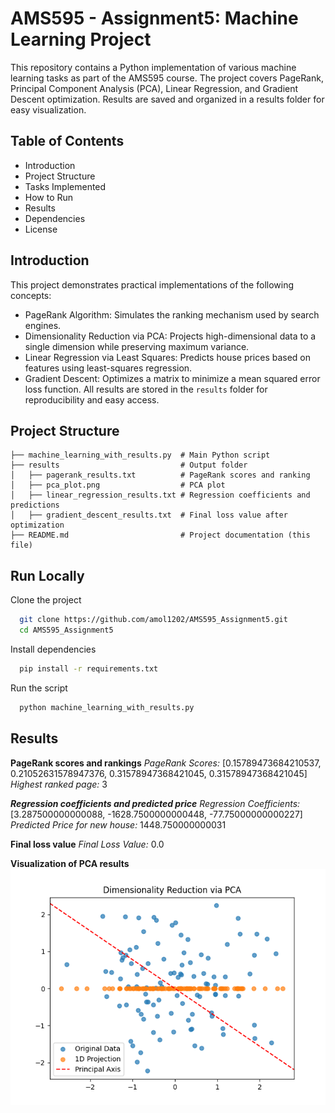 
# AMS595 - Assignment5: Machine Learning Project

This repository contains a Python implementation of various machine learning tasks as part of the AMS595 course. The project covers PageRank, Principal Component Analysis (PCA), Linear Regression, and Gradient Descent optimization. Results are saved and organized in a results folder for easy visualization.


## Table of Contents

- Introduction
- Project Structure
- Tasks Implemented
- How to Run
- Results
- Dependencies
- License
## Introduction

This project demonstrates practical implementations of the following concepts:

- PageRank Algorithm: Simulates the ranking mechanism used by search engines.
- Dimensionality Reduction via PCA: Projects high-dimensional data to a single dimension while preserving maximum variance.
- Linear Regression via Least Squares: Predicts house prices based on features using least-squares regression.
- Gradient Descent: Optimizes a matrix to minimize a mean squared error loss function.
All results are stored in the `results` folder for reproducibility and easy access.
## Project Structure

```
├── machine_learning_with_results.py  # Main Python script
├── results                           # Output folder
│   ├── pagerank_results.txt          # PageRank scores and ranking
│   ├── pca_plot.png                  # PCA plot
│   ├── linear_regression_results.txt # Regression coefficients and predictions
│   ├── gradient_descent_results.txt  # Final loss value after optimization
├── README.md                         # Project documentation (this file)
```

## Run Locally

Clone the project

```bash
  git clone https://github.com/amol1202/AMS595_Assignment5.git
  cd AMS595_Assignment5
```

Install dependencies

```bash
  pip install -r requirements.txt
```

Run the script

```bash
  python machine_learning_with_results.py
```


## Results

**PageRank scores and rankings**
*PageRank Scores:* [0.15789473684210537, 0.21052631578947376, 0.31578947368421045, 0.31578947368421045]
*Highest ranked page:* 3


***Regression coefficients and predicted price**
Regression Coefficients:* [3.287500000000088, -1628.7500000000448, -77.75000000000227]
*Predicted Price for new house:* 1448.750000000031


**Final loss value**
*Final Loss Value:* 0.0

**Visualization of PCA results**
![PCA_Resuls](results/pca_plot.png)


